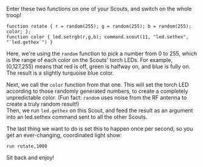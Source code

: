 Enter these two functions on one of your Scouts, and switch on the whole troop!
```
function rotate { r = random(255); g = random(255); b = random(255); color; };
function color { led.setrgb(r,g,b); command.scout(11, "led.sethex", "`led.gethex`") }
```

Here, we're using the `random` function to pick a number from 0 to 255, which is the range of each color on the Scouts' torch LEDs. For example, (0,127,255) means that red is off, green is halfway on, and blue is fully on. The result is a slightly turquoise blue color.

Next, we call the `color` function from that one. This will set the torch LED according to those randomly generated numbers, to create a completely unpredictable color. (Fun fact: `random` uses noise from the RF antenna to create a truly random result!)  
Then, we run `led.gethex` on this Scout, and feed the result as an argument into an led.sethex command sent to all the other Scouts.

The last thing we want to do is set this to happen once per second, so you get an ever-changing, coordinated light show:

`run rotate,1000`

Sit back and enjoy!
